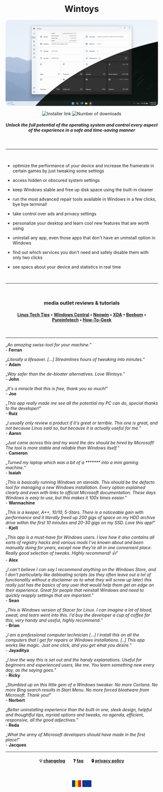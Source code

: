 <h1 align="center" style="text-align: center;">Wintoys</h1>

<img style="border-radius:10px" src="assets/main.png" alt="Home screenshot" />

<p align="center" style="text-align: center;">
  <a style="text-decoration:none" href="https://apps.microsoft.com/detail//9P8LTPGCBZXD?mode=direct&referrer=appbadge&cid=Github" target="_blank">
    <img src="https://img.shields.io/badge/Microsoft%20Store-Download-blue" alt="Installer link" />
  </a>
  <a style="text-decoration:none;pointer-events:none;" target="_blank">
    <img src="https://img.shields.io/badge/1.4M-blue" alt="Number of downloads" />
  </a>
</p>

<h5 align="center" style="text-align: center;">
  Unlock the full potential of the operating system and control every aspect of the experience in a safe and time-saving manner
</h5>

<br>

___

<br>

- optimize the performance of your device and increase the framerate in certain games by just tweaking some settings
  
- access hidden or obscured system settings

- keep Windows stable and free up disk space using the built-in cleaner

- run the most advanced repair tools available in Windows in a few clicks, bye bye terminal!

- take control over ads and privacy settings

- personalize your desktop and learn cool new features that are worth using

- uninstall any app, even those apps that don't have an uninstall option in Windows

- find out which services you don't need and safely disable them with only two clicks
  
- see specs about your device and statistics in real time

<br>

___

<br>

<h3 align="center" style="text-align: center;">
  media outlet reviews & tutorials
</h3>

<h4 align="center" style="text-align: center;" markdown="1">
  
  [Linus Tech Tips](https://youtu.be/0EtgwIajVqs?si=4ePAr8rZ_9EzwrRT&t=347) • [Windows Central](https://www.windowscentral.com/software-apps/wintoys-streamlined-bloatware-removal-and-quick-system-tweaks) • [Neowin](https://www.neowin.net/news/wintoys-offers-a-safe-and-easy-way-to-debloat-optimize-tweak-and-repair-windows-11) • [XDA](https://www.xda-developers.com/reasons-everyone-should-use-free-tool-customize-windows) • [Beebom](https://beebom.com/wintoys-every-windows-power-user-should-use) • [Pureinfotech](https://pureinfotech.com/wintoys-optimize-speed-up-windows-11) • [How-To-Geek](https://www.howtogeek.com/i-use-this-free-tool-as-my-go-to-solution-for-most-of-my-windows-needs)
  
</h4>

<br>

___

„_An amazing swiss-tool for your machine._”\
\- **Ferran**

„_Literally a lifesaver. [...] Streamlines hours of tweaking into minutes._”\
\- **Adam**

„_Way safer than the de-bloater alternatives. Love Wintoys._”\
\- **John**

„_It's a miracle that this is free, thank you so much!_”\
\- **Joe**

„_This app really made me see all the potential my PC can do, special thanks to the developer!_”\
\- **Ruiz**

„_I usually only review a product if it's great or terrible. This one is great, and not because Linus said so, but because it is actually useful for me._”\
\- **Aaron**

„_Just came across this and my word the dev should be hired by Microsoft! The tool is more stable and reliable than Windows itself._”\
\- **Cameron**

„_Turned my laptop which was a bit of a ******* into a mini gaming machine._”\
\- **Isaiah**

„_This is basically running Windows on steroids. This should be the defacto tool for managing a new Windows installation. Every option explained clearly and even with links to official Microsoft documentation. These days Windows is easy to use, but this makes it 100x times easier._”\
\- **Warmachine**

„_This is a keeper, A++, 10/10, 5-Stars. There is a noticeable gain with performance and it literally freed up 200 gigs of space on my HDD archive drive within the first 10 minutes and 20-30 gigs on my SSD. Love this app!_”\
\- **Kjell**

„_This app is a must-have for Windows users. I love how it also contains all sorts of registry hacks and various mods I've known about and been manually doing for years, except now they're all in one convenient place. Really good selection of tweaks. Highly recommend! 👍_”\
\- **Alex**

„_I can't believe I can say I recommend anything on the Windows Store, and I don't particularly like debloating scripts (as they often leave out a lot of functionality without a disclaimer as to what they will screw up later) this really just has the basics of any user that would help them get an edge on their experience. Great for people that reinstall Windows and need to quickly reapply settings that are important._”\
\- **Sean**

„_This is Windows version of Stacer for Linux. I can imagine a lot of blood, sweat, and tears went into this. I'd buy the developer a cup of coffee for this, very handy and useful, highly recommend._”\
\- **Brian**

„_I am a professional computer technician [...] I install this on all the computers that I get for repairs or Windows installations. [..] This app works like magic. Just one click, and you get what you desire._”\
\- **Jayaditya**

„_I love the way this is set out and the handy explanations. Useful for beginners and experienced users, like me. You learn something new every day, as the saying goes._”\
\- **Ricky**

„_Stumbled up on this little gem of a Windows tweaker. No more Cortana. No more Bing search results in Start Menu. No more forced bloatware from Microsoft. Thank you!_”\
\- **Norbert**

„_Better uninstalling experience than the built-in one, sleek design, helpful and thoughtful tips, myriad options and tweaks, no agenda, efficient, responsive, all the good adjectives._”\
\- **Reda**

„_What the army of Microsoft developers should have made in the first place!_”\
\- **Jacques**

___


<h4 align="center" style="text-align: center;" markdown="1">
  
  💡 [changelog](changelog.md) &nbsp;&nbsp;&nbsp;&nbsp;&nbsp;&nbsp; ❓ [faq](faq.md) &nbsp;&nbsp;&nbsp;&nbsp;&nbsp;&nbsp; 🔒 [privacy policy](privacy.md)
  
</h4>

<br>

<p align="center" style="text-align: center;">
    <img width="30rem" src="../assets/ro.svg" alt="Romania flag" />&nbsp;<img width="30rem" src="../assets/eu.svg" alt="European Union flag" />
</p>



